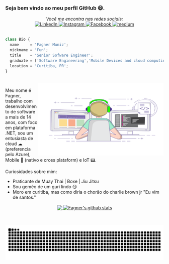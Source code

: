 ### Seja bem vindo ao meu perfil GitHub 😄.

<div align="center">
  <i>Você me encontra nas redes sociais:</i>
  <br>

  <!--Linkedin-->
  <a href="https://www.linkedin.com/in/famuniz/" target="_blank">
	<img src="https://img.shields.io/badge/LinkedIn-%230077B5.svg?&style=flat-square&logo=linkedin&logoColor=white" alt="LinkedIn">
  </a>
	
  <!--Instagram-->
  <a href="https://www.instagram.com/fagnerfun/" target="_blank">
	<img src="https://img.shields.io/badge/Instagram-%23E4405F.svg?&style=flat-square&logo=instagram&logoColor=white" alt="Instagram">
  </a>

  <!--Facebook-->
  <a href="https://www.facebook.com/FagnerFun" target="_blank">
	<img src="https://img.shields.io/badge/Facebook-%231877F2.svg?&style=flat-square&logo=facebook&logoColor=white" alt="Facebook">
  </a>

  <!--Medium-->
  <a href="https://medium.com/@fagner-santos" target="_blank">
	<img src="https://img.shields.io/badge/medium-black?&style=flat-square&logo=medium&logoColor=white" alt="medium">
  </a>
</div>

<br />

```js
class Bio {
  name     = 'Fagner Muniz';
  nickname = 'Fun';
  title    = 'Senior Sofware Engineer';
  graduate = ['Software Engineering','Mobile Devices and cloud computing'];
  location = 'Curitiba, PR';
}
```
<br />


<img align="right" alt="animacao" src="https://github.com/FagnerFun/fagnerfun/blob/main/images/animacao.gif" width="400" height="230" />


Meu nome é Fagner, trabalho com desenvolvimento de software a mais de 14 anos, com foco em plataforma .NET, sou um entusiasta de cloud ☁ (preferencia pelo Azure), Mobile 📱 (nativo e cross plataform) e IoT 📟.


Curiosidades sobre mim:
 - Praticante de Muay Thai | Boxe | Jiu Jitsu
 - Sou gemêo de um guri lindo 😏
 - Moro em curitiba, mas como diria o chorão do charlie brown jr "Eu vim de santos."

<div align="center">
  <!--Top Languages-->
  <a href="https://github.com/FagnerFun?tab=repositories">
    <img height="180em" align="center" src="https://github-readme-stats.anuraghazra1.vercel.app/api/top-langs/?username=fagnerfun&hide=Batchfile&layout=compact&theme=dracula" />
  </a>

  <!--Stats-->
  <a href="https://github.com/FagnerFun?tab=repositories">
    <img height="180em" align="center" src="https://github-readme-stats.anuraghazra1.vercel.app/api?username=fagnerfun&show_icons=true&line_height=27&theme=dracula" alt="Fagner's github stats" />
  </a>
</div>


<br />
<br />

<div align="center">

![Snake animation](https://github.com/fagnerfun/fagnerfun/blob/output/github-contribution-grid-snake.svg)
 
</div>
